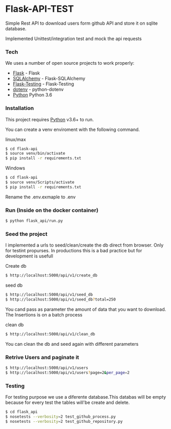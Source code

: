 # Flask-API-TEST

Simple Rest API to download users form github API and store it on sqlite database.

Implemented Unittest/integration test and mock the api requests

### Tech

We uses a number of open source projects to work properly:

* [Flask] - Flask
* [SQLAlchemy] - Flask-SQLAlchemy
* [Flask-Testing] - Flask-Testing
* [dotenv] - python-dotenv
* [Python] Python 3.6

### Installation

This project requires [Python](https://nodejs.org/) v3.6+ to run.

You can create a venv enviroment with the following command.

linux/max 
```sh
$ cd flask-api
$ source venv/bin/activate 
$ pip install -r requirements.txt 
```

Windows 
```sh
$ cd flask-api
$ source venv/Scripts/activate 
$ pip install -r requirements.txt 
```


Rename the .env.exmaple to .env
### Run (Inside on the docker container)

```sh
$ python flask_api/run.py
```

### Seed the project
I implemented a urls to seed/clean/create the db direct from browser. Only for testint propurses. In productions this is a bad practice but for development is usefull

Create db
```sh
$ http://localhost:5000/api/v1/create_db
```

seed db
```sh
$ http://localhost:5000/api/v1/seed_db
$ http://localhost:5000/api/v1/seed_db?total=250
```
You cand pass as parameter the amount of data that you want to download. The Insertions is on a batch process

clean db
```sh
$ http://localhost:5000/api/v1/clean_db
```
You can clean the db and seed again with different parameters

### Retrive Users and paginate it
```sh
$ http://localhost:5000/api/v1/users
$ http://localhost:5000/api/v1/users?page=2&per_page=2
```

### Testing
For testing purpose we use a diferente database.This databas will be empty because for every test the tables will'be create and delete.
```sh
$ cd flask_api
$ nosetests --verbosity=2 test_github_process.py
$ nosetests --verbosity=2 test_github_repository.py
```

  [Python]: <https://www.python.org/>
  [Flask]: <https://flask.palletsprojects.com/>
  [SQLAlchemy]: <https://www.sqlalchemy.org/>
  [Flask-Testing]: <https://pythonhosted.org/Flask-Testing/>
  [dotenv]: <https://pypi.org/project/python-dotenv/>

 

